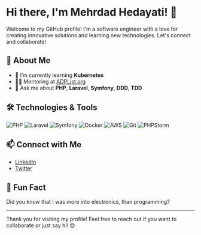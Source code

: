 # Hi there, I'm Mehrdad Hedayati! 👋

Welcome to my GitHub profile! I'm a software engineer with a love for creating innovative solutions and learning new technologies. Let's connect and collaborate!

## 🚀 About Me

- 🌱 I’m currently learning **Kubernetes**
- 🧑‍🏫 Mentoring at [ADPList.org](https://adplist.org/mentors/mhedayati)
- 💬 Ask me about **PHP**, **Laravel**, **Symfony**, **DDD**, **TDD**

## 🛠️ Technologies & Tools

![PHP](https://img.shields.io/badge/-PHP-333333?style=flat&logo=php)
![Laravel](https://img.shields.io/badge/-Laravel-333333?style=flat&logo=laravel)
![Symfony](https://img.shields.io/badge/-Symfony-333333?style=flat&logo=symfony)
![Docker](https://img.shields.io/badge/-Docker-333333?style=flat&logo=docker)
![AWS](https://img.shields.io/badge/-AWS-333333?style=flat&logo=amazon-aws)
![Git](https://img.shields.io/badge/-Git-333333?style=flat&logo=git)
![PHPStorm](https://img.shields.io/badge/-PHPStorm-333333?style=flat&logo=phpstorm)


## 📫 Connect with Me

- [LinkedIn](https://linkedin.com/in/mehrdad-hedayati)
- [Twitter](https://twitter.com/mithredate)


## 🎉 Fun Fact

Did you know that I was more into electronics, than programming?

---

Thank you for visiting my profile! Feel free to reach out if you want to collaborate or just say hi! 😊